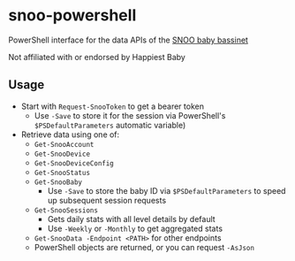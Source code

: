 snoo-powershell
===============

PowerShell interface for the data APIs of the [SNOO baby bassinet](https://www.happiestbaby.com/products/snoo-smart-bassinet)

Not affiliated with or endorsed by Happiest Baby


Usage
-----

* Start with `Request-SnooToken` to get a bearer token
	* Use `-Save` to store it for the session via PowerShell's `$PSDefaultParameters` automatic variable)
* Retrieve data using one of:
	* `Get-SnooAccount`
	* `Get-SnooDevice` 
	* `Get-SnooDeviceConfig`
	* `Get-SnooStatus`
	* `Get-SnooBaby`
		* Use `-Save` to store the baby ID via `$PSDefaultParameters` to speed up subsequent session requests
	* `Get-SnooSessions`
		* Gets daily stats with all level details by default
		* Use `-Weekly` or `-Monthly` to get aggregated stats
	* `Get-SnooData -Endpoint <PATH>` for other endpoints
	* PowerShell objects are returned, or you can request `-AsJson`